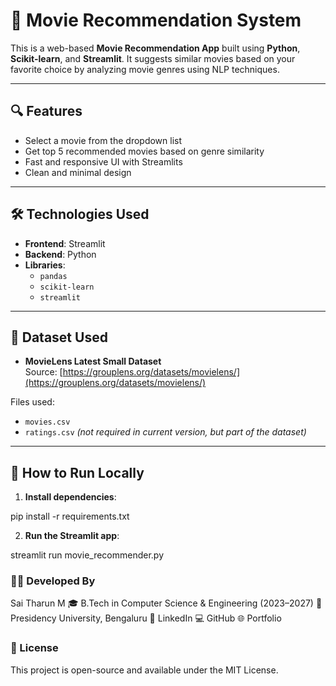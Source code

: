 # 🎥 Movie Recommendation System

This is a web-based **Movie Recommendation App** built using **Python**, **Scikit-learn**, and **Streamlit**. It suggests similar movies based on your favorite choice by analyzing movie genres using NLP techniques.

---

## 🔍 Features

- Select a movie from the dropdown list
- Get top 5 recommended movies based on genre similarity
- Fast and responsive UI with Streamlits
- Clean and minimal design

---

## 🛠️ Technologies Used

- **Frontend**: Streamlit
- **Backend**: Python
- **Libraries**: 
  - `pandas`
  - `scikit-learn`
  - `streamlit`

---

## 📁 Dataset Used

- **MovieLens Latest Small Dataset**  
  Source: [https://grouplens.org/datasets/movielens/](https://grouplens.org/datasets/movielens/)

Files used:
- `movies.csv`
- `ratings.csv` *(not required in current version, but part of the dataset)*

---

## 🚀 How to Run Locally

1. **Install dependencies**:

pip install -r requirements.txt

2. **Run the Streamlit app**:

streamlit run movie_recommender.py


### 👨‍💻 Developed By
Sai Tharun M
🎓 B.Tech in Computer Science & Engineering (2023–2027)
📍 Presidency University, Bengaluru
🔗 LinkedIn
💻 GitHub
🌐 Portfolio

### 📄 License
This project is open-source and available under the MIT License.
